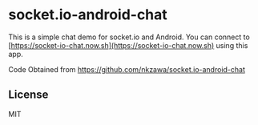 # socket.io-android-chat

This is a simple chat demo for socket.io and Android. You can connect to [https://socket-io-chat.now.sh](https://socket-io-chat.now.sh) using this app.

Code Obtained from https://github.com/nkzawa/socket.io-android-chat

## License

MIT

